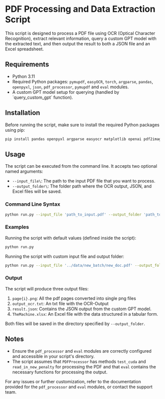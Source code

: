 # PDF Processing and Data Extraction Script

This script is designed to process a PDF file using OCR (Optical Character Recognition), extract relevant information, query a custom GPT model with the extracted text, and then output the result to both a JSON file and an Excel spreadsheet.

## Requirements

- Python 3.11
- Required Python packages: `pymupdf`, `easyOCR`, `torch`, `argparse`, `pandas`, `openpyxl`, `json`, `pdf_processor`, `pymupdf` and `eval` modules. 
- A custom GPT model setup for querying (handled by \`query_custom_gpt\` function).

## Installation

Before running the script, make sure to install the required Python packages using pip:

``` bash
pip install pandas openpyxl argparse easyocr matplotlib openai pdf2image pymupdf python-dotenv opencv-python torch torchvision torchaudio --index-url https://download.pytorch.org/whl/cu118
```

## Usage

The script can be executed from the command line. It accepts two optional named arguments:

- `--input_file\`: The path to the input PDF file that you want to process.
- `--output_folder\`: The folder path where the OCR output, JSON, and Excel files will be saved.

### Command Line Syntax

``` bash
python run.py --input_file 'path_to_input.pdf' --output_folder 'path_to_output_folder/'
```


### Examples

Running the script with default values (defined inside the script):

``` bash
python run.py
``` 

Running the script with custom input file and output folder:

``` bash
python run.py --input_file '../data/new_batch/new_doc.pdf' --output_folder '../data/new_batch/output/'
``` 
### Output

The script will produce three output files:
1. `page{i}.png`: All the pdf pages converted into single png files
2. `output_ocr.txt`: An txt file with the OCR-Output
3. `result.json`: Contains the JSON output from the custom GPT model.
4. `TheMachine.xlsx`: An Excel file with the data structured in a tabular form.

Both files will be saved in the directory specified by `--output_folder`.

## Notes

- Ensure the `pdf_processor` and `eval` modules are correctly configured and accessible in your script's directory.
- The script assumes that `PDFProcessor` has methods `test_cuda` and `read_in_new_penalty` for processing the PDF and that `eval` contains the necessary functions for processing the output.

For any issues or further customization, refer to the documentation provided for the `pdf_processor` and `eval` modules, or contact the support team.

